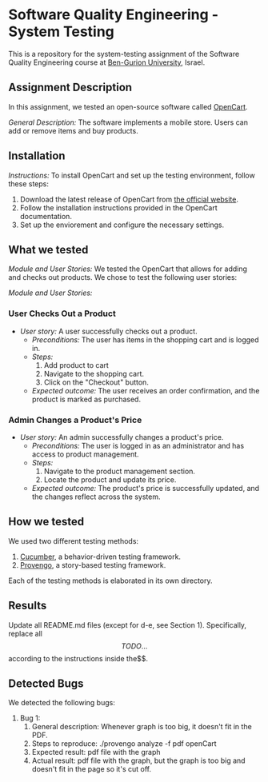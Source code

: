 # Software Quality Engineering - System Testing
This is a repository for the system-testing assignment of the Software Quality Engineering course at [Ben-Gurion University](https://in.bgu.ac.il/), Israel.

## Assignment Description
In this assignment, we tested an open-source software called [OpenCart](https://address-of-the-project.com).

*General Description:*
The software implements a mobile store. Users can add or remove items and buy products.

## Installation
*Instructions:*
To install OpenCart and set up the testing environment, follow these steps:
1. Download the latest release of OpenCart from [the official website](https://www.opencart.com/index.php?route=common/home).
2. Follow the installation instructions provided in the OpenCart documentation.
3. Set up the enviorement and configure the necessary settings.

## What we tested
*Module and User Stories:*
We tested the OpenCart that allows for adding and checks out products. We chose to test the following user stories:

*Module and User Stories:*

### User Checks Out a Product

- *User story:* A user successfully checks out a product.
   - *Preconditions:* The user has items in the shopping cart and is logged in.
   - *Steps:*
      1. Add product to cart
      2. Navigate to the shopping cart.
      3. Click on the "Checkout" button.
   - *Expected outcome:* The user receives an order confirmation, and the product is marked as purchased.

### Admin Changes a Product's Price

- *User story:* An admin successfully changes a product's price.
   - *Preconditions:* The user is logged in as an administrator and has access to product management.
   - *Steps:*
      1. Navigate to the product management section.
      2. Locate the product and update its price.
   - *Expected outcome:* The product's price is successfully updated, and the changes reflect across the system.
## How we tested
We used two different testing methods:
1. [Cucumber](https://cucumber.io/), a behavior-driven testing framework.
2. [Provengo](https://provengo.tech/), a story-based testing framework.

Each of the testing methods is elaborated in its own directory.

## Results
Update all README.md files (except for d-e, see Section 1). Specifically, replace all $$TODO…$$ according to the instructions inside the$$.

## Detected Bugs
We detected the following bugs:

1. Bug 1:
    1. General description: Whenever graph is too big, it doesn't fit in the PDF.
    2. Steps to reproduce: ./provengo analyze -f pdf openCart
    3. Expected result: pdf file with the graph
    4. Actual result: pdf file with the graph, but the graph is too big and doesn't fit in the page so it's cut off.